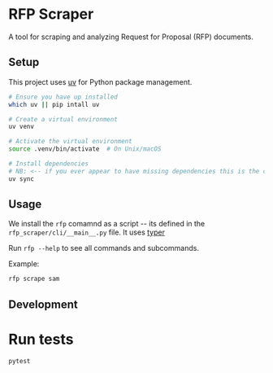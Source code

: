 # RFP Scraper

A tool for scraping and analyzing Request for Proposal (RFP) documents.

## Setup

This project uses [uv](https://github.com/astral-sh/uv) for Python package management.

```bash
# Ensure you have up installed
which uv || pip intall uv

# Create a virtual environment
uv venv

# Activate the virtual environment
source .venv/bin/activate  # On Unix/macOS

# Install dependencies 
# NB: <-- if you ever appear to have missing dependencies this is the command you likely want
uv sync
```

## Usage

We install the `rfp` comamnd as a script -- its defined in the `rfp_scraper/cli/__main__.py` file. It uses [typer](https://typer.tiangolo.com/tutorial/)

Run `rfp --help` to see all commands and subcommands.

Example:

```bash
rfp scrape sam
```

## Development

# Run tests

```bash
pytest
```

